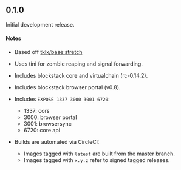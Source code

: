 ## 0.1.0

Initial development release.

#### Notes

- Based off [tklx/base:stretch](https://github.com/tklx/base)
- Uses tini for zombie reaping and signal forwarding.
- Includes blockstack core and virtualchain (rc-0.14.2).
- Includes blockstack browser portal (v0.8).

- Includes ``EXPOSE 1337 3000 3001 6720``:

    - 1337: cors
    - 3000: browser portal
    - 3001: browsersync
    - 6720: core api

- Builds are automated via CircleCI:

    - Images tagged with ``latest`` are built from the master branch.
    - Images tagged with ``x.y.z`` refer to signed tagged releases.

